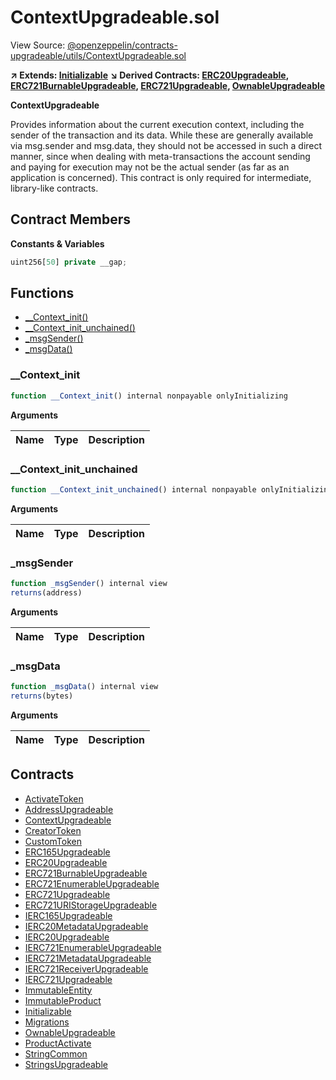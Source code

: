 # ContextUpgradeable.sol

View Source: [@openzeppelin/contracts-upgradeable/utils/ContextUpgradeable.sol](../@openzeppelin/contracts-upgradeable/utils/ContextUpgradeable.sol)

**↗ Extends: [Initializable](Initializable.md)**
**↘ Derived Contracts: [ERC20Upgradeable](ERC20Upgradeable.md), [ERC721BurnableUpgradeable](ERC721BurnableUpgradeable.md), [ERC721Upgradeable](ERC721Upgradeable.md), [OwnableUpgradeable](OwnableUpgradeable.md)**

**ContextUpgradeable**

Provides information about the current execution context, including the
 sender of the transaction and its data. While these are generally available
 via msg.sender and msg.data, they should not be accessed in such a direct
 manner, since when dealing with meta-transactions the account sending and
 paying for execution may not be the actual sender (as far as an application
 is concerned).
 This contract is only required for intermediate, library-like contracts.

## Contract Members
**Constants & Variables**

```js
uint256[50] private __gap;

```

## Functions

- [__Context_init()](#__context_init)
- [__Context_init_unchained()](#__context_init_unchained)
- [_msgSender()](#_msgsender)
- [_msgData()](#_msgdata)

### __Context_init

```js
function __Context_init() internal nonpayable onlyInitializing 
```

**Arguments**

| Name        | Type           | Description  |
| ------------- |------------- | -----|

### __Context_init_unchained

```js
function __Context_init_unchained() internal nonpayable onlyInitializing 
```

**Arguments**

| Name        | Type           | Description  |
| ------------- |------------- | -----|

### _msgSender

```js
function _msgSender() internal view
returns(address)
```

**Arguments**

| Name        | Type           | Description  |
| ------------- |------------- | -----|

### _msgData

```js
function _msgData() internal view
returns(bytes)
```

**Arguments**

| Name        | Type           | Description  |
| ------------- |------------- | -----|

## Contracts

* [ActivateToken](ActivateToken.md)
* [AddressUpgradeable](AddressUpgradeable.md)
* [ContextUpgradeable](ContextUpgradeable.md)
* [CreatorToken](CreatorToken.md)
* [CustomToken](CustomToken.md)
* [ERC165Upgradeable](ERC165Upgradeable.md)
* [ERC20Upgradeable](ERC20Upgradeable.md)
* [ERC721BurnableUpgradeable](ERC721BurnableUpgradeable.md)
* [ERC721EnumerableUpgradeable](ERC721EnumerableUpgradeable.md)
* [ERC721Upgradeable](ERC721Upgradeable.md)
* [ERC721URIStorageUpgradeable](ERC721URIStorageUpgradeable.md)
* [IERC165Upgradeable](IERC165Upgradeable.md)
* [IERC20MetadataUpgradeable](IERC20MetadataUpgradeable.md)
* [IERC20Upgradeable](IERC20Upgradeable.md)
* [IERC721EnumerableUpgradeable](IERC721EnumerableUpgradeable.md)
* [IERC721MetadataUpgradeable](IERC721MetadataUpgradeable.md)
* [IERC721ReceiverUpgradeable](IERC721ReceiverUpgradeable.md)
* [IERC721Upgradeable](IERC721Upgradeable.md)
* [ImmutableEntity](ImmutableEntity.md)
* [ImmutableProduct](ImmutableProduct.md)
* [Initializable](Initializable.md)
* [Migrations](Migrations.md)
* [OwnableUpgradeable](OwnableUpgradeable.md)
* [ProductActivate](ProductActivate.md)
* [StringCommon](StringCommon.md)
* [StringsUpgradeable](StringsUpgradeable.md)
